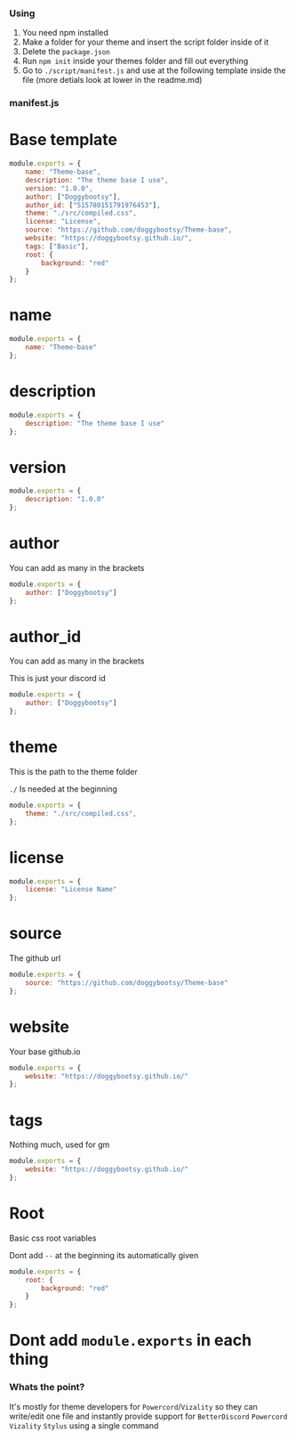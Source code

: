 ### Using
1. You need npm installed
2. Make a folder for your theme and insert the script folder inside of it
3. Delete the `package.json`
3. Run `npm init` inside your themes folder and fill out everything
4. Go to `./script/manifest.js` and use at the following template inside the file (more detials look at lower in the readme.md)

### manifest.js
# Base template
```js
module.exports = { 
    name: "Theme-base",
    description: "The theme base I use",
    version: "1.0.0",
    author: ["Doggybootsy"],
    author_id: ["515780151791976453"],
    theme: "./src/compiled.css",
    license: "License",
    source: "https://github.com/doggybootsy/Theme-base",
    website: "https://doggybootsy.github.io/",
    tags: ["Basic"],
    root: {
        background: "red"
    }
};
```
# name
```js
module.exports = { 
    name: "Theme-base"
};
```
# description
```js
module.exports = { 
    description: "The theme base I use"
};
```
# version
```js
module.exports = { 
    description: "1.0.0"
};
```
# author
You can add as many in the brackets 
```js
module.exports = { 
    author: ["Doggybootsy"]
};
```
# author_id
You can add as many in the brackets

This is just your discord id
```js
module.exports = { 
    author: ["Doggybootsy"]
};
```
# theme
This is the path to the theme folder

`./` Is needed at the beginning
```js
module.exports = { 
    theme: "./src/compiled.css",
};
```
# license
```js
module.exports = { 
    license: "License Name"
};
```
# source
The github url
```js
module.exports = { 
    source: "https://github.com/doggybootsy/Theme-base"
};
```
# website
Your base github.io
```js
module.exports = { 
    website: "https://doggybootsy.github.io/"
};
```
# tags
Nothing much, used for gm
```js
module.exports = { 
    website: "https://doggybootsy.github.io/"
};
```
# Root
Basic css root variables

Dont add `--` at the beginning its automatically given
```js
module.exports = { 
    root: {
        background: "red"
    }
};
```
# Dont add `module.exports` in each thing


### Whats the point?
It's mostly for theme developers for `Powercord`/`Vizality` so they can write/edit one file and instantly provide support for `BetterDiscord` `Powercord` `Vizality` `Stylus` using a single command